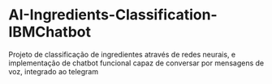 # AI-Ingredients-Classification-IBMChatbot
Projeto de classificação de ingredientes através de redes neurais, e implementação de chatbot funcional capaz de conversar por mensagens de voz, integrado ao telegram
